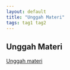 ```yaml
---
layout: default
title: "Unggah Materi"
tags: tag1 tag2
---
```


## Unggah Materi

[Unggah materi](https://www.dropbox.com/request/IN30GCXxeSGdyoVFfJ5d)

